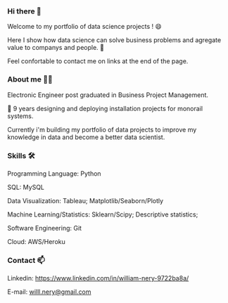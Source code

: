 ### Hi there 👋

Welcome to my portfolio of data science projects ! 😄

Here I show how data science can solve business problems and agregate value to companys and people. 🎯

Feel confortable to contact me on links at the end of the page. 

### About me 🧑‍💻

Electronic Engineer post graduated in Business Project Management.

🚝 9 years designing and deploying installation projects for monorail systems.

Currently i'm building my portfolio of data projects to improve my knowledge in data and become a better data scientist. 

### Skills 🛠️

Programming Language: Python 

SQL: MySQL

Data Visualization: Tableau; Matplotlib/Seaborn/Plotly

Machine Learning/Statistics: Sklearn/Scipy; Descriptive statistics; 

Software Engineering: Git

Cloud: AWS/Heroku

### Contact 📫

Linkedin: https://www.linkedin.com/in/william-nery-9722ba8a/

E-mail: willl.nery@gmail.com



<!--
**WillNery/WillNery** is a ✨ _special_ ✨ repository because its `README.md` (this file) appears on your GitHub profile.

Here are some ideas to get you started:

- 🔭 I’m currently working on ...
- 🌱 I’m currently learning ...
- 👯 I’m looking to collaborate on ...
- 🤔 I’m looking for help with ...
- 💬 Ask me about ...
- 📫 How to reach me: ...
- 😄 Pronouns: ...
- ⚡ Fun fact: ...
-->
